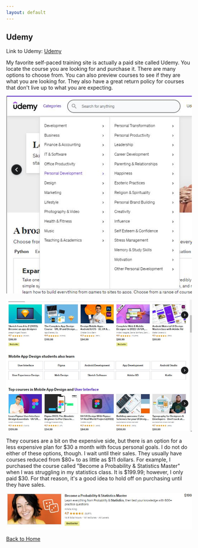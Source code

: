 ```yaml
---
layout: default
---
```


## Udemy


Link to Udemy: [Udemy](https://www.udemy.com/)

My favorite self-paced training site is actually a paid site called Udemy. You locate the course you are looking for and purchase it. There are many options to choose from. You can also preview courses to see if they are what you are looking for. They also have a great return policy for courses that don't live up to what you are expecting.

![UdemyCat](\assets\images\UdemyCat.JPG)

![UdemyOptions](\assets\images\UdemyOptions.JPG)

They courses are a bit on the expensive side, but there is an option for a less expensive plan for $30 a month with focus personal goals. I do not do either of these options, though. I wait until their sales. They usually have courses reduced from $80+ to as little as $11 dollars.  For example, I purchased the course called "Become a Probability & Statistics Master" when I was struggling in my statistics class. It is $199.99; however, I only paid $30. For that reason, it's a good idea to hold off on purchasing until they have sales. 

![UdemyStat](\assets\images\CoursePurch.JPG)


[Back to Home](./)
